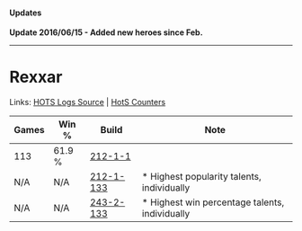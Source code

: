 #### Updates

**Update 2016/06/15 - Added new heroes since Feb.**

***

# Rexxar

Links: [HOTS Logs Source](https://www.hotslogs.com/Sitewide/HeroDetails?Hero=Rexxar) | [HotS Counters](http://hotscounters.com/#/hero/Rexxar)

Games  | Win %  | Build     | Note
-----  | -----  | -----     | ----
113    | 61.9 % | [212-1-1](http://www.heroesfire.com/hots/talent-calculator/rexxar#Tbx) | 
N/A    | N/A    | [212-1-133](http://www.heroesfire.com/hots/talent-calculator/rexxar#kFGj) | * Highest popularity talents, individually
N/A    | N/A    | [243-2-133](http://www.heroesfire.com/hots/talent-calculator/rexxar#lRC5) | * Highest win percentage talents, individually
